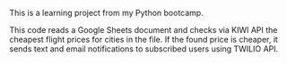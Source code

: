 This is a learning project from my Python bootcamp.

This code reads a Google Sheets document and checks via KIWI API the cheapest flight prices for cities in the file. 
If the found price is cheaper, it sends text and email notifications to subscribed users using TWILIO API.
